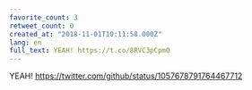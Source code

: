 ```yaml
---
favorite_count: 3
retweet_count: 0
created_at: "2018-11-01T10:11:58.000Z"
lang: en
full_text: YEAH! https://t.co/8RVC3pCpmO
---
```


YEAH! <https://twitter.com/github/status/1057678791764467712>
